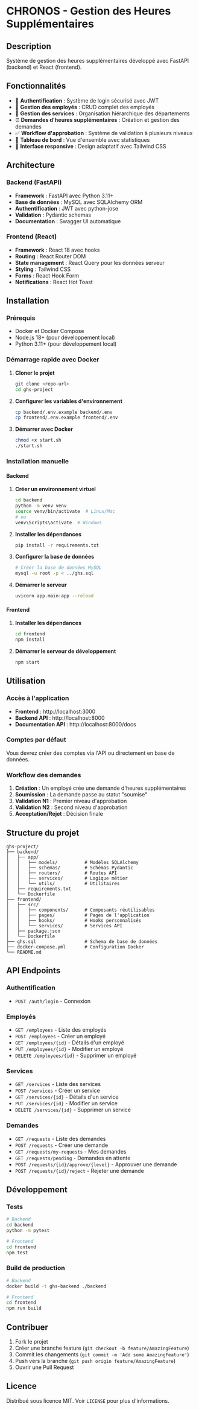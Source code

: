 # CHRONOS - Gestion des Heures Supplémentaires

## Description

Système de gestion des heures supplémentaires développé avec FastAPI (backend) et React (frontend).

## Fonctionnalités

- 🔐 **Authentification** : Système de login sécurisé avec JWT
- 👥 **Gestion des employés** : CRUD complet des employés
- 🏢 **Gestion des services** : Organisation hiérarchique des départements
- ⏰ **Demandes d'heures supplémentaires** : Création et gestion des demandes
- ✅ **Workflow d'approbation** : Système de validation à plusieurs niveaux
- 🎯 **Tableau de bord** : Vue d'ensemble avec statistiques
- 📱 **Interface responsive** : Design adaptatif avec Tailwind CSS

## Architecture

### Backend (FastAPI)
- **Framework** : FastAPI avec Python 3.11+
- **Base de données** : MySQL avec SQLAlchemy ORM
- **Authentification** : JWT avec python-jose
- **Validation** : Pydantic schemas
- **Documentation** : Swagger UI automatique

### Frontend (React)
- **Framework** : React 18 avec hooks
- **Routing** : React Router DOM
- **State management** : React Query pour les données serveur
- **Styling** : Tailwind CSS
- **Forms** : React Hook Form
- **Notifications** : React Hot Toast

## Installation

### Prérequis
- Docker et Docker Compose
- Node.js 18+ (pour développement local)
- Python 3.11+ (pour développement local)

### Démarrage rapide avec Docker

1. **Cloner le projet**
   ```bash
   git clone <repo-url>
   cd ghs-project
   ```

2. **Configurer les variables d'environnement**
   ```bash
   cp backend/.env.example backend/.env
   cp frontend/.env.example frontend/.env
   ```

3. **Démarrer avec Docker**
   ```bash
   chmod +x start.sh
   ./start.sh
   ```

### Installation manuelle

#### Backend

1. **Créer un environnement virtuel**
   ```bash
   cd backend
   python -m venv venv
   source venv/bin/activate  # Linux/Mac
   # ou
   venv\Scripts\activate  # Windows
   ```

2. **Installer les dépendances**
   ```bash
   pip install -r requirements.txt
   ```

3. **Configurer la base de données**
   ```bash
   # Créer la base de données MySQL
   mysql -u root -p < ../ghs.sql
   ```

4. **Démarrer le serveur**
   ```bash
   uvicorn app.main:app --reload
   ```

#### Frontend

1. **Installer les dépendances**
   ```bash
   cd frontend
   npm install
   ```

2. **Démarrer le serveur de développement**
   ```bash
   npm start
   ```

## Utilisation

### Accès à l'application
- **Frontend** : http://localhost:3000
- **Backend API** : http://localhost:8000
- **Documentation API** : http://localhost:8000/docs

### Comptes par défaut
Vous devrez créer des comptes via l'API ou directement en base de données.

### Workflow des demandes

1. **Création** : Un employé crée une demande d'heures supplémentaires
2. **Soumission** : La demande passe au statut "soumise"
3. **Validation N1** : Premier niveau d'approbation
4. **Validation N2** : Second niveau d'approbation
5. **Acceptation/Rejet** : Décision finale

## Structure du projet

```
ghs-project/
├── backend/
│   ├── app/
│   │   ├── models/          # Modèles SQLAlchemy
│   │   ├── schemas/         # Schémas Pydantic
│   │   ├── routers/         # Routes API
│   │   ├── services/        # Logique métier
│   │   └── utils/           # Utilitaires
│   ├── requirements.txt
│   └── Dockerfile
├── frontend/
│   ├── src/
│   │   ├── components/      # Composants réutilisables
│   │   ├── pages/           # Pages de l'application
│   │   ├── hooks/           # Hooks personnalisés
│   │   └── services/        # Services API
│   ├── package.json
│   └── Dockerfile
├── ghs.sql                  # Schema de base de données
├── docker-compose.yml       # Configuration Docker
└── README.md
```

## API Endpoints

### Authentification
- `POST /auth/login` - Connexion

### Employés
- `GET /employees` - Liste des employés
- `POST /employees` - Créer un employé
- `GET /employees/{id}` - Détails d'un employé
- `PUT /employees/{id}` - Modifier un employé
- `DELETE /employees/{id}` - Supprimer un employé

### Services
- `GET /services` - Liste des services
- `POST /services` - Créer un service
- `GET /services/{id}` - Détails d'un service
- `PUT /services/{id}` - Modifier un service
- `DELETE /services/{id}` - Supprimer un service

### Demandes
- `GET /requests` - Liste des demandes
- `POST /requests` - Créer une demande
- `GET /requests/my-requests` - Mes demandes
- `GET /requests/pending` - Demandes en attente
- `POST /requests/{id}/approve/{level}` - Approuver une demande
- `POST /requests/{id}/reject` - Rejeter une demande

## Développement

### Tests
```bash
# Backend
cd backend
python -m pytest

# Frontend
cd frontend
npm test
```

### Build de production
```bash
# Backend
docker build -t ghs-backend ./backend

# Frontend
cd frontend
npm run build
```

## Contribuer

1. Fork le projet
2. Créer une branche feature (`git checkout -b feature/AmazingFeature`)
3. Commit les changements (`git commit -m 'Add some AmazingFeature'`)
4. Push vers la branche (`git push origin feature/AmazingFeature`)
5. Ouvrir une Pull Request

## Licence

Distribué sous licence MIT. Voir `LICENSE` pour plus d'informations.
